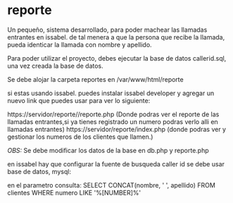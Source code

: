 # reporte
Un pequeño, sistema desarrollado, para poder machear las llamadas entrantes en issabel. de tal menera a que la persona que recibe la llamada, pueda identicar la llamada con nombre y apellido. 

Para poder utilizar el proyecto, debes ejecutar la base de datos callerid.sql, una vez creada la base de datos. 

Se debe alojar la carpeta reportes en /var/www/html/reporte

si estas usando issabel. puedes instalar issabel developer y agregar un nuevo link que puedes usar para ver lo siguiente:

https://servidor/reporte//reporte.php (Donde podras ver el reporte de las llamadas entrantes,si ya tienes registrado un numero podras verlo alli en llamadas entrantes)
https://servidor/reporte/index.php (donde podras ver y gestionar los numeros de los clientes que llamen.)


*OBS:* Se debe modificar los datos de la base en db.php y reporte.php

en issabel hay que configurar la fuente de busqueda caller id se debe usar base de datos, mysql:

en el parametro consulta: SELECT CONCAT(nombre, ' ', apellido) FROM clientes WHERE numero LIKE '%[NUMBER]%'
